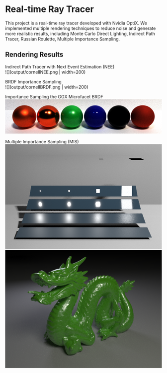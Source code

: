 # Real-time Ray Tracer

This project is a real-time ray tracer developed with Nvidia OptiX. We implemented multiple rendering techniques to reduce noise and generate more realistic results, including Monte Carlo Direct Lighting, Indirect Path Tracer, Russian Roulette, Multiple Importance Sampling. 

## Rendering Results
Indirect Path Tracer with Next Event Estimation (NEE)\
![](output/cornellNEE.png | width=200)

BRDF Importance Sampling\
![](output/cornellBRDF.png | width=200)

Importance Sampling the GGX Microfacet BRDF\
![Alt text](output/ggx.png)

Multiple Importance Sampling (MIS)\
![Alt text](output/mis.png)
![Alt text](output/dragon.png)
